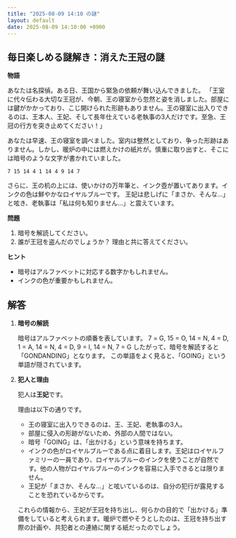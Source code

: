 ```yaml
---
title: "2025-08-09 14:10 の謎"
layout: default
date: 2025-08-09 14:10:00 +0900
---
```

## 毎日楽しめる謎解き：消えた王冠の謎

**物語**

あなたは名探偵。ある日、王国から緊急の依頼が舞い込んできました。
「王室に代々伝わる大切な王冠が、今朝、王の寝室から忽然と姿を消しました。部屋には鍵がかかっており、こじ開けられた形跡もありません。王の寝室に出入りできるのは、王本人、王妃、そして長年仕えている老執事の3人だけです。至急、王冠の行方を突き止めてください！」

あなたは早速、王の寝室を調べました。室内は整然としており、争った形跡はありません。しかし、暖炉の中には燃えかけの紙片が。慎重に取り出すと、そこには暗号のような文字が書かれていました。

```
7 15 14 4 1 14 4 9 14 7
```

さらに、王の机の上には、使いかけの万年筆と、インク壺が置いてあります。インクの色は鮮やかなロイヤルブルーです。
王妃は悲しげに「まさか、そんな…」と呟き、老執事は「私は何も知りません…」と震えています。

**問題**

1. 暗号を解読してください。
2. 誰が王冠を盗んだのでしょうか？ 理由と共に答えてください。

**ヒント**

*   暗号はアルファベットに対応する数字かもしれません。
*   インクの色が重要かもしれません。

## 解答

1.  **暗号の解読**

    暗号はアルファベットの順番を表しています。
    7 = G, 15 = O, 14 = N, 4 = D, 1 = A, 14 = N, 4 = D, 9 = I, 14 = N, 7 = G
    したがって、暗号を解読すると「GONDANDING」となります。
    この単語をよく見ると、「GOING」という単語が隠されています。
2.  **犯人と理由**

    犯人は**王妃**です。

    理由は以下の通りです。

    *   王の寝室に出入りできるのは、王、王妃、老執事の3人。
    *   部屋に侵入の形跡がないため、外部の人間ではない。
    *   暗号「GOING」は、「出かける」という意味を持ちます。
    *   インクの色がロイヤルブルーである点に着目します。王妃はロイヤルファミリーの一員であり、ロイヤルブルーのインクを使うことが自然です。他の人物がロイヤルブルーのインクを容易に入手できるとは限りません。
    *   王妃が「まさか、そんな…」と呟いているのは、自分の犯行が露見することを恐れているからです。

    これらの情報から、王妃が王冠を持ち出し、何らかの目的で「出かける」準備をしていると考えられます。暖炉で燃やそうとしたのは、王冠を持ち出す際の計画や、共犯者との連絡に関する紙だったのでしょう。
